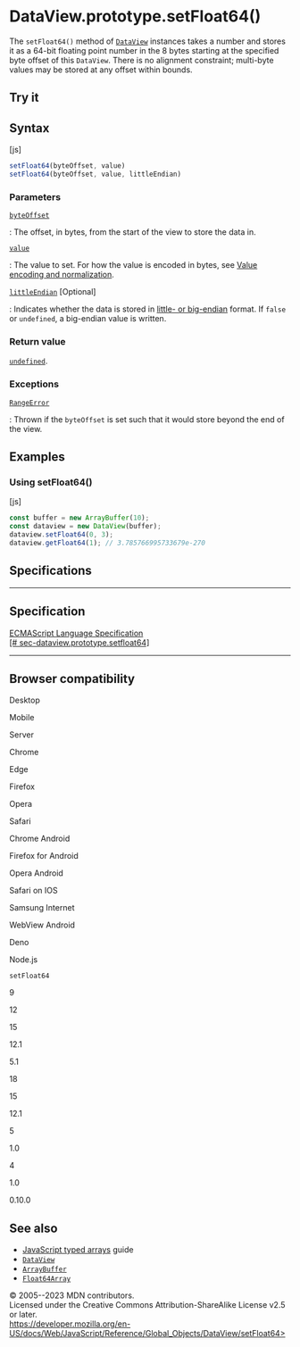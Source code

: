 DataView.prototype.setFloat64()
===============================

 
The `setFloat64()` method of [`DataView`](../dataview) instances takes a
number and stores it as a 64-bit floating point number in the 8 bytes
starting at the specified byte offset of this `DataView`. There is no
alignment constraint; multi-byte values may be stored at any offset
within bounds.


 
Try it 
------

 



 
Syntax
------

 
 
 
[js]


```js
setFloat64(byteOffset, value)
setFloat64(byteOffset, value, littleEndian)
```




 
### Parameters

 

[`byteOffset`](#byteoffset)

:   The offset, in bytes, from the start of the view to store the data
    in.

[`value`](#value)

:   The value to set. For how the value is encoded in bytes, see [Value
    encoding and
    normalization](../typedarray#value_encoding_and_normalization).

[`littleEndian`](#littleendian) [Optional]

:   Indicates whether the data is stored in [little- or
    big-endian](https://developer.mozilla.org/en-US/docs/Glossary/Endianness)
    format. If `false` or `undefined`, a big-endian value is written.



 
### Return value 

 
[`undefined`](../undefined).



 
### Exceptions

 

[`RangeError`](../rangeerror)

:   Thrown if the `byteOffset` is set such that it would store beyond
    the end of the view.



 
Examples
--------


 
### Using setFloat64() 

 
 
 
[js]


```js
const buffer = new ArrayBuffer(10);
const dataview = new DataView(buffer);
dataview.setFloat64(0, 3);
dataview.getFloat64(1); // 3.785766995733679e-270
```




Specifications
--------------

 
  ---------------------------------------------------------------------------------------------------------------------------------------
  Specification
  ---------------------------------------------------------------------------------------------------------------------------------------
  [ECMAScript Language Specification\
  [\#
  sec-dataview.prototype.setfloat64]](https://tc39.es/ecma262/multipage/structured-data.html#sec-dataview.prototype.setfloat64)

  ---------------------------------------------------------------------------------------------------------------------------------------


Browser compatibility 
---------------------

 


Desktop

Mobile

Server

Chrome

Edge

Firefox

Opera

Safari

Chrome Android

Firefox for Android

Opera Android

Safari on IOS

Samsung Internet

WebView Android

Deno

Node.js

`setFloat64`

9

12

15

12.1

5.1

18

15

12.1

5

1.0

4

1.0

0.10.0

 
See also 
--------

 
-   [JavaScript typed
    arrays](https://developer.mozilla.org/en-US/docs/Web/JavaScript/Guide/Typed_arrays)
    guide
-   [`DataView`](../dataview)
-   [`ArrayBuffer`](../arraybuffer)
-   [`Float64Array`](../float64array)



 
© 2005--2023 MDN contributors.\
Licensed under the Creative Commons Attribution-ShareAlike License v2.5
or later.\
https://developer.mozilla.org/en-US/docs/Web/JavaScript/Reference/Global_Objects/DataView/setFloat64>

